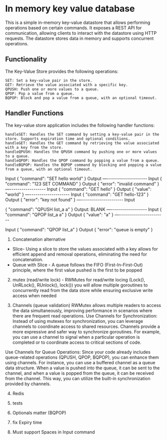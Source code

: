 # In memory key value database

This is a simple in-memory key-value datastore that allows performing operations based on certain commands. It exposes a REST API for communication, allowing clients to interact with the datastore using HTTP requests. The datastore stores data in memory and supports concurrent operations.



## Functionality

The Key-Value Store provides the following operations:

    SET: Set a key-value pair in the store.
    GET: Retrieve the value associated with a specific key.
    QPUSH: Push one or more values to a queue.
    QPOP: Pop a value from a queue.
    BQPOP: Block and pop a value from a queue, with an optional timeout.




## Handler Functions

The key-value store application includes the following handler functions:

    handleSET: Handles the SET command by setting a key-value pair in the store. Supports expiration time and optional conditions.
    handleGET: Handles the GET command by retrieving the value associated with a key from the store.
    handleQPUSH: Handles the QPUSH command by pushing one or more values to a queue.
    handleQPOP: Handles the QPOP command by popping a value from a queue.
    handleBQPOP: Handles the BQPOP command by blocking and popping a value from a queue, with an optional timeout.





Input
{
"command": "SET hello world"
}
Output
—--------------------
Input
{
"command": "123 SET COMMAND"
}
Output
{
"error": "invalid command"
}
—------------------
Input
{
"command": "GET hello"
}
Output
{
"value": "world"
}
—--------------------
Input
{
"command": "GET hello-123"
}
Output
{
"error": "key not found"
}
—---------------------
Input

{
"command": "QPUSH list_a a"
}
Output: BLANK
—------------------
Input
{
"command": "QPOP list_a a"
}
Output
{
"value": "a"
}
—-----------------------

Input
{
"command": "QPOP list_a"
}
Output
{
"error": "queue is empty"
}



1) Concatenation alternative
- Slice- Using a slice to store the values associated with a key allows for efficient append and removal operations, eliminating the need   for concatenation.
- Queue with Slice - A queue follows the FIFO (First-In-First-Out) principle, where the first value pushed is the first to be popped



2) mutex (read/write lock) - RWMutes for read/write locing (Lock(), UnRLock(), RUnlock(), lock())
you will allow multiple goroutines to concurrently read from the data store while ensuring exclusive write access when needed


3) Channels (queue validation)
RWMutex allows multiple readers to access the data simultaneously, improving performance in scenarios where there are frequent read operations.
Use Channels for Synchronization: Instead of using mutexes for synchronization, you can leverage channels to coordinate access to shared resources. Channels provide a more expressive and safer way to synchronize goroutines. For example, you can use a channel to signal when a particular operation is completed or to coordinate access to critical sections of code.

Use Channels for Queue Operations: Since your code already includes queue-related operations (QPUSH, QPOP, BQPOP), you can enhance them using channels. For instance, you can use a buffered channel as a queue data structure. When a value is pushed into the queue, it can be sent to the channel, and when a value is popped from the queue, it can be received from the channel. This way, you can utilize the built-in synchronization provided by channels.



4) Redis

5) tests

6) Optionals matter (BQPOP)

7) fix Expiry time

8) Must support Spaces in Input command
